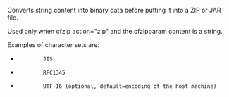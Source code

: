 Converts string content into binary data before putting it into a ZIP or JAR file. 

Used only when cfzip action="zip" and the cfzipparam content is a string.

 Examples of character sets are:

-             JIS
-             RFC1345
-             UTF-16 (optional, default=encoding of the host machine)